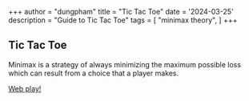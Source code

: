+++
author = "dungpham"
title = "Tic Tac Toe"
date = '2024-03-25'
description = "Guide to Tic Tac Toe"
tags = [
    "minimax theory",
]
+++

## Tic Tac Toe
<!--more-->
Minimax is a strategy of always minimizing the maximum possible loss which can result from a choice that a player makes.

[Web play!](https://dungpham.vercel.app/games/ttt/tictactoe/)